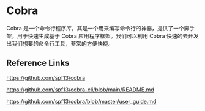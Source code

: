 Cobra
===

Cobra 是一个命令行程序库，其是一个用来编写命令行的神器，提供了一个脚手架，用于快速生成基于 Cobra 应用程序框架。我们可以利用 Cobra 快速的去开发出我们想要的命令行工具，非常的方便快捷。

## Reference Links

https://github.com/spf13/cobra

https://github.com/spf13/cobra-cli/blob/main/README.md

https://github.com/spf13/cobra/blob/master/user_guide.md